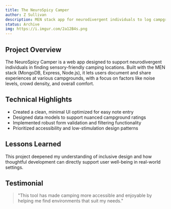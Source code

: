 ```yaml
---
title: The NeuroSpicy Camper
author: Z Sullivan
description: MEN stack app for neurodivergent individuals to log campground experiences focused on sensory needs like sound and crowd levels.
status: Archive
img: https://i.imgur.com/2a12B4s.png
---
```


## Project Overview

The NeuroSpicy Camper is a web app designed to support neurodivergent individuals in finding sensory-friendly camping locations. Built with the MEN stack (MongoDB, Express, Node.js), it lets users document and share experiences at various campgrounds, with a focus on factors like noise levels, crowd density, and overall comfort.

## Technical Highlights

- Created a clean, minimal UI optimized for easy note entry  
- Designed data models to support nuanced campground ratings  
- Implemented robust form validation and filtering functionality  
- Prioritized accessibility and low-stimulation design patterns

## Lessons Learned

This project deepened my understanding of inclusive design and how thoughtful development can directly support user well-being in real-world settings.

## Testimonial

> "This tool has made camping more accessible and enjoyable by helping me find environments that suit my needs."
